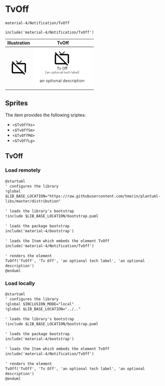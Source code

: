 # TvOff


```text
material-4/Notification/TvOff
```

```text
include('material-4/Notification/TvOff')
```



| Illustration | TvOff |
| :---: | :---: |
| ![illustration for Illustration](../../material-4/Notification/TvOff.png) | ![illustration for TvOff](../../material-4/Notification/TvOff.Local.png) |



## Sprites
The item provides the following sriptes:

- `<$TvOffXs>`
- `<$TvOffSm>`
- `<$TvOffMd>`
- `<$TvOffLg>`





## TvOff

### Load remotely
```plantuml
@startuml
' configures the library
!global $LIB_BASE_LOCATION="https://raw.githubusercontent.com/tmorin/plantuml-libs/master/distribution"

' loads the library's bootstrap
!include $LIB_BASE_LOCATION/bootstrap.puml

' loads the package bootstrap
include('material-4/bootstrap')

' loads the Item which embeds the element TvOff
include('material-4/Notification/TvOff')

' renders the element
TvOff('TvOff', 'Tv Off', 'an optional tech label', 'an optional description')
@enduml
```

### Load locally
```plantuml
@startuml
' configures the library
!global $INCLUSION_MODE="local"
!global $LIB_BASE_LOCATION="../.."

' loads the library's bootstrap
!include $LIB_BASE_LOCATION/bootstrap.puml

' loads the package bootstrap
include('material-4/bootstrap')

' loads the Item which embeds the element TvOff
include('material-4/Notification/TvOff')

' renders the element
TvOff('TvOff', 'Tv Off', 'an optional tech label', 'an optional description')
@enduml
```

